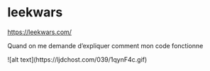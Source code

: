# leekwars
https://leekwars.com/

Quand on me demande d’expliquer comment mon code fonctionne
</hr>
![alt text](https://ljdchost.com/039/1qynF4c.gif)
